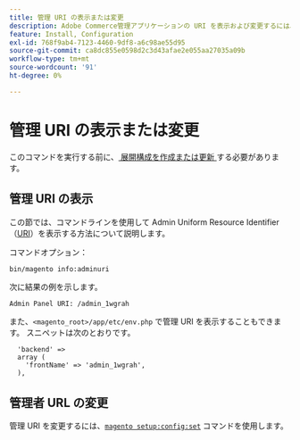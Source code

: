 ```yaml
---
title: 管理 URI の表示または変更
description: Adobe Commerce管理アプリケーションの URI を表示および変更するには、次の手順に従います。
feature: Install, Configuration
exl-id: 768f9ab4-7123-4460-9df8-a6c98ae55d95
source-git-commit: ca8dc855e0598d2c3d43afae2e055aa27035a09b
workflow-type: tm+mt
source-wordcount: '91'
ht-degree: 0%

---
```


# 管理 URI の表示または変更

このコマンドを実行する前に、[ 展開構成を作成または更新 ](deployment.md) する必要があります。

## 管理 URI の表示

この節では、コマンドラインを使用して Admin Uniform Resource Identifier （[URI](https://www.w3.org/Protocols/rfc2616/rfc2616-sec3.html#sec3.2)）を表示する方法について説明します。

コマンドオプション：

```bash
bin/magento info:adminuri
```

次に結果の例を示します。

```
Admin Panel URI: /admin_1wgrah
```

また、`<magento_root>/app/etc/env.php` で管理 URI を表示することもできます。 スニペットは次のとおりです。

```php?start_inline=1
  'backend' =>
  array (
    'frontName' => 'admin_1wgrah',
  ),
```

## 管理者 URL の変更

管理 URI を変更するには、[`magento setup:config:set`](deployment.md) コマンドを使用します。
